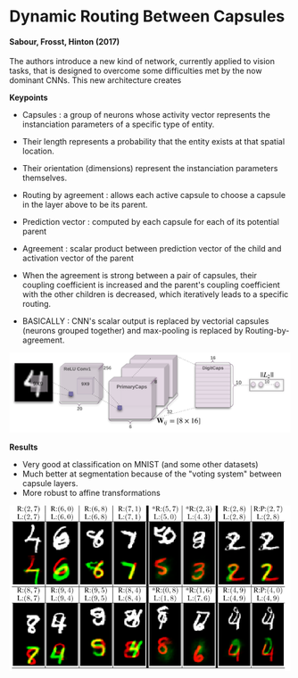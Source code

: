 # Dynamic Routing Between Capsules
#### Sabour, Frosst, Hinton (2017)

The authors introduce a new kind of network, currently applied to vision tasks, that is designed to overcome some difficulties met by the now dominant CNNs. This new architecture creates 

**Keypoints**
* Capsules : a group of neurons whose activity vector represents the instanciation parameters of a specific type of entity.
 * Their length represents a probability that the entity exists at that spatial location.
 * Their orientation (dimensions) represent the instanciation parameters themselves.
* Routing by agreement : allows each active capsule to choose a capsule in the layer above to be its parent.
* Prediction vector : computed by each capsule for each of its potential parent
* Agreement : scalar product between prediction vector of the child and activation vector of the parent
 * When the agreement is strong between a pair of capsules, their coupling coefficient is increased and the parent's coupling coefficient with the other children is decreased, which iteratively leads to a specific routing.

* BASICALLY : CNN's scalar output is replaced by vectorial capsules (neurons grouped together) and max-pooling is replaced by Routing-by-agreement.

![CapsNet](CapsNet.PNG)

**Results**
* Very good at classification on MNIST (and some other datasets)
* Much better at segmentation because of the "voting system" between capsule layers.
* More robust to affine transformations

![Segmentation](MultiMNIST_segmentation.PNG)
